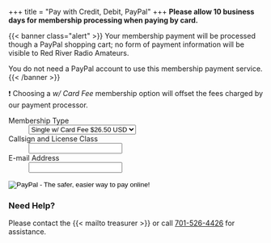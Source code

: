 +++
title = "Pay with Credit, Debit, PayPal"
+++
**Please allow 10 business days for membership processing when paying by card.**

{{< banner class="alert" >}}
Your membership payment will be processed though a PayPal shopping cart; no form of payment information will be visible to Red River Radio Amateurs.

You do not need a PayPal account to use this membership payment service.
{{< /banner >}}

:exclamation: Choosing a *w/ Card Fee* membership option will offset the fees charged by our payment processor.

<form target="paypal" action="https://www.paypal.com/cgi-bin/webscr" method="post" >
<input type="hidden" name="cmd" value="_cart">
<input type="hidden" name="business" value="rrrapaypal@gmail.com">
<input type="hidden" name="lc" value="US">
<input type="hidden" name="item_name" value="RRRA Membership / Renewal">
<input type="hidden" name="button_subtype" value="products">
<input type="hidden" name="no_note" value="0">
<input type="hidden" name="currency_code" value="USD">
<input type="hidden" name="add" value="1">
<input type="hidden" name="bn" value="PP-ShopCartBF:btn_cart_LG.gif:NonHostedGuest">
<dl>
<dt><input type="hidden" name="on0" value="Membership Type">Membership Type</dt>
<dd><select name="os0">
	<option value="Single w/ Card Fee">Single w/ Card Fee $26.50 USD</option>
	<option value="Single">Single $25.00 USD</option>
	<option value="Family Add-On">Family Add-On $5.00 USD</option>
</select> </dd>
<dt><input type="hidden" name="on1" value="Callsign">Callsign and License Class</dt>
<dd><input type="text" name="os1" maxlength="200"></dd>
<dt><input type="hidden" name="on2" value="E-mail Address">E-mail Address</dt>
<dd><input type="text" name="os2" maxlength="200"></dd>
</dl>
<input type="hidden" name="option_select0" value="Single w/ Card Fee">
<input type="hidden" name="option_amount0" value="26.50">
<input type="hidden" name="option_select1" value="Single">
<input type="hidden" name="option_amount1" value="25.00">
<input type="hidden" name="option_select2" value="Family Add-On">
<input type="hidden" name="option_amount2" value="5.00">
<input type="hidden" name="option_index" value="0">
<input style="border:none;" type="image" src="https://www.paypalobjects.com/en_US/i/btn/btn_cart_LG.gif" border="0" name="submit" alt="PayPal - The safer, easier way to pay online!">
<img alt="" border="0" src="https://www.paypalobjects.com/en_US/i/scr/pixel.gif" width="1" height="1">
</form>
 
### Need Help?

Please contact the {{< mailto treasurer >}} or call [701-526-4426](tel:701-526-4426)<span class="genericon genericon-phone"></span> for assistance.

